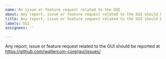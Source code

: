 ```yaml
---
name: An issue or feature request related to the GUI
about: Any report, issue or feature request related to the GUI should be reported at https://github.com/waltercoin-core/gui/issues/
title: Any report, issue or feature request related to the GUI should be reported at https://github.com/waltercoin-core/gui/issues/
labels: GUI
assignees: ''

---
```


Any report, issue or feature request related to the GUI should be reported at
https://github.com/waltercoin-core/gui/issues/
